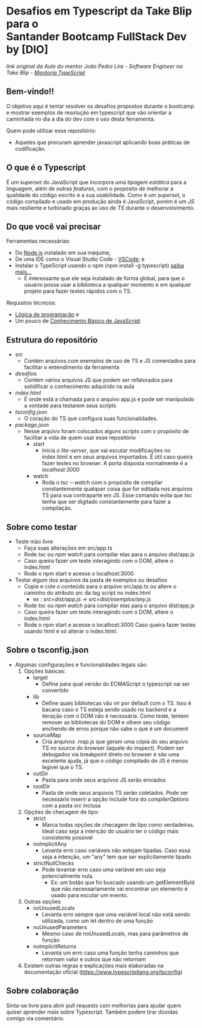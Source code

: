 # Desafios em Typescript da Take Blip para o <br>Santander Bootcamp FullStack Dev by [DIO]
_link original da Aula do mentor João Pedro Lira - Software Engineer na Take Blip - [Mentoria TypeScript](https://github.com/lira1705/mentoria-typescript)_
  
## Bem-vindo!!

O objetivo aqui é tentar resolver os desafios propostos durante o bootcamp e mostrar exemplos de resolução em typescript que vão orientar a caminhada no dia a dia do dev com o uso desta ferramenta.
  
Quem pode utilizar esse repositório:   
* Aqueles que procuram aprender javascript aplicando boas práticas de codificação.

## O que é o Typescript
É um _superset_ do JavaScript que incorpora uma _tipagem estática_ para a linguagem, além de outras _features_, com o propósito de melhorar a qualidade do código escrito e a sua usabilidade. Como é um _superset_, o código compilado e usado em produção ainda é JavaScript, porém é um _JS_ mais resiliente e turbinado graças ao uso de _TS_ durante o desenvolvimento.

## Do que você vai precisar
Ferramentas necessárias:  
* Do <a href="https://nodejs.org/en/download/" target="_blank">Node.js</a> instalado em sua máquina;
* De uma IDE como o Visual Studio Code - <a href="https://code.visualstudio.com/download" target="_blank">VSCode</a>; e
* Instalar o TypeScript usando o npm (npm install -g typescript) <a href="https://www.npmjs.com/package/typescript" target="_blank">saiba mais...</a>
    * É interessante que ele seja instalado de forma global, para que o usuário possa usar a biblioteca a qualquer momento e em qualquer projeto para fazer testes rápidos com o TS.

Requisitos técnicos:  
* <a href="https://www.youtube.com/watch?v=lxb567HEn8k" target="_blank">Lógica de programação</a> e
* Um pouco de <a href="https://developer.mozilla.org/pt-BR/docs/Web/JavaScript" target="_blank">Conhecimento Básico de JavaScript</a>.

## Estrutura do repositório 
* *src* 
    * Contém arquivos com exemplos de uso de TS e JS comentados para facilitar o entendimento da ferramenta
* *desafios*
    * Contém vários arquivos JS que podem ser refatorados para solidificar o conhecimento adquirido na aula
* *index.html*
    * É onde está a chamada para o arquivo app.js e pode ser manipulado a vontade para testarem seus scripts
* *tsconfig.json*
    * O coração do TS que configura suas funcionalidades.  
* *package.json*
    * Nesse arquivo foram colocados alguns scripts com o propósito de facilitar a vida de quem usar esse repositório
        * start
            * Inicia o *lite-server*, que vai escutar modificações no index.html e em seus arquivos importados. É útil caso queira fazer testes no browser. A porta disposta normalmente é a *localhost:3000*
        * watch  
            * Roda o *tsc --watch* com o propósito de compilar constantemente qualquer coisa que for editada nos arquivos TS para sua contraparte em JS. Esse comando evita que *tsc* tenha que ser digitado constantemente para fazer a compilação.  

## Sobre como testar 
* Teste mão livre
    * Faça suas alterações em src/app.ts
    * Rode *tsc* ou *npm watch* para compilar elas para o arquivo dist/app.js
    * Caso queira fazer um teste interagindo com o DOM, altere o index.html
    * Rode o npm start e acesse o localhost:3000
* Testar algum dos arquivos da pasta de exemplos ou desafios
    * Copie e cole o conteúdo para o arquivo src/app.ts ou altere o caminho do atributo src da tag script no index.html  
        * ex : *src=dist/app.js* -> *src=dist/exemplos/any.js*
    * Rode *tsc* ou *npm watch* para compilar elas para o arquivo dist/app.js
    * Caso queira fazer um teste interagindo com o DOM, altere o index.html
    * Rode o npm start e acesse o localhost:3000 
Caso queira fazer testes usando html é só alterar o index.html.

## Sobre o tsconfig.json  
* Algumas configurações e funcionalidades legais são:
    1. Opções básicas:
        * target
            * Define para qual versão do ECMAScript o typescript vai ser convertido
        * lib
            * Define quais bibliotecas vão vir por default com o TS. Isso é bacana caso o TS esteja sendo usado no backend e a iteração com o DOM não é necessária. Como teste, tentem remover as bibliotecas do DOM e olhem seu código enchendo de erros porque não sabe o que é um document
        * sourceMap
            * Cria arquivos .map.js que geram uma cópia do seu arquivo TS no source do browser (aquele do inspect). Podem ser debugados via breakpoint direto no browser e são uma excelente ajuda, já que o código compilado de JS é menos legível que o TS.
        * outDir
            * Pasta para onde seus arquivos JS serão enviados
        * rootDir
            * Pasta de onde seus arquivos TS serão coletados. Pode ser necessário inserir a opção include fora do *compilerOptions* com a pasta *src* inclusa
    2. Opções de checagem de tipo:
        * strict
            * Marca todas opções de checagem de tipo como verdadeiras. Ideal caso seja a intenção do usuário ter o código mais consistente possível
        * noImplicitAny
            * Levanta erro caso variáveis não estejam tipadas. Caso essa seja a intenção, um "any" tem que ser explicitamente tipado
        * strictNullChecks
            * Pode levantar erro caso uma variável em uso seja potencialmente nula. 
                * Ex: um botão que foi buscado usando um getElementById que não necessariamente vai encontrar um elemento é usado para escutar um evento.
    3. Outras opções
        * noUnusedLocals
            * Levanta erro sempre que uma variável local não está sendo utilizada, como um let dentro de uma função
        * nuUnusedParameters
            * Mesmo caso de noUnusedLocals, mas para parâmetros de função
        * noImplicitReturns
            * Levanta um erro caso uma função tenha caminhos que retornam valor e outros que não retornam
    4. Existem outras regras e explicações mais elaboradas na documentação oficial (https://www.typescriptlang.org/tsconfig)
   
## Sobre colaboração 
Sinta-se livre para abrir pull requests com melhorias para ajudar quem quiser aprender mais sobre Typescript. Também podem tirar dúvidas comigo via comentário.
